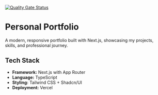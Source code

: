 [![Quality Gate Status](https://sonarcloud.io/api/project_badges/measure?project=Icasso_portfolio&metric=alert_status)](https://sonarcloud.io/summary/new_code?id=Icasso_portfolio)
# Personal Portfolio

A modern, responsive portfolio built with Next.js, showcasing my projects, skills, and professional journey.

## Tech Stack

- **Framework:** Next.js with App Router
- **Language:** TypeScript
- **Styling:** Tailwind CSS + Shadcn/UI
- **Deployment:** Vercel